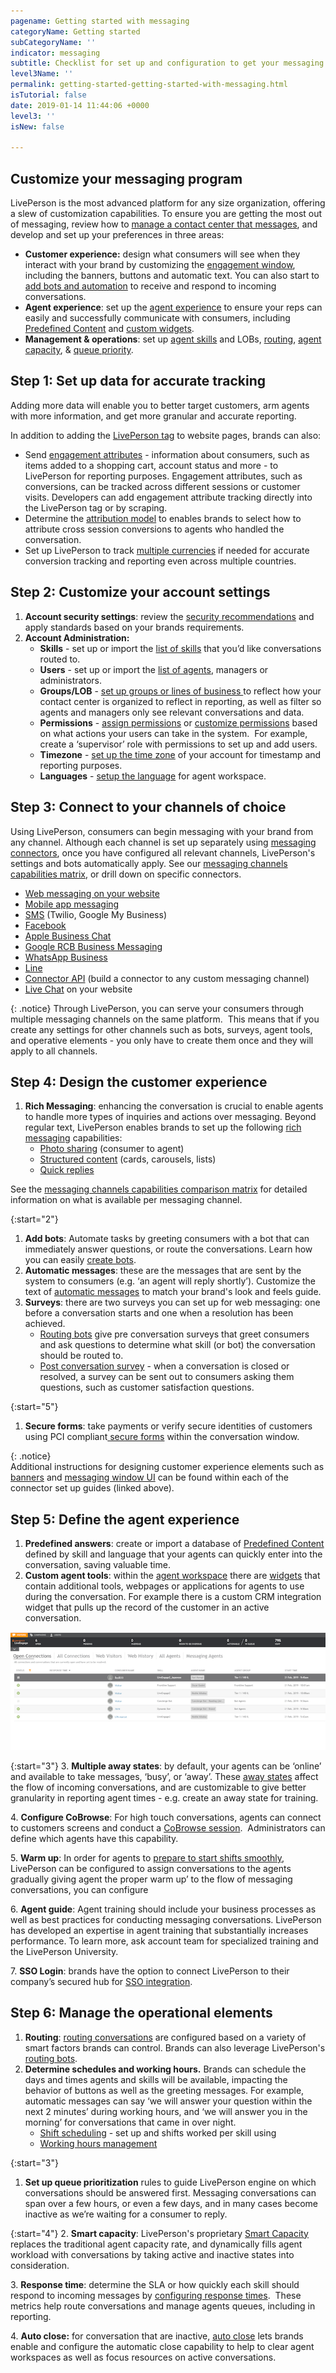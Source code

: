 ```yaml
---
pagename: Getting started with messaging
categoryName: Getting started
subCategoryName: ''
indicator: messaging
subtitle: Checklist for set up and configuration to get your messaging program running
level3Name: ''
permalink: getting-started-getting-started-with-messaging.html
isTutorial: false
date: 2019-01-14 11:44:06 +0000
level3: ''
isNew: false

---
```


## Customize your messaging program

LivePerson is the most advanced platform for any size organization, offering a slew of customization capabilities. To ensure you are getting the most out of messaging, review how to [manage a contact center that messages](contact-center-management-messaging-operations-managing-a-contact-center-that-messages.html), and develop and set up your preferences in three areas:

* **Customer experience:** design what consumers will see when they interact with your brand by customizing the [engagement window](contact-center-management-campaigns-engagement-window.html), including the banners, buttons and automatic text. You can also start to [add bots and automation](getting-started-getting-started-with-bots.html) to receive and respond to incoming conversations.
* **Agent experience**: set up the [agent experience](agent-manager-workspace-agent-tools-for-messaging-workspace-basics.html) to ensure your reps can easily and successfully communicate with consumers, including [Predefined Content](agent-manager-workspace-workspace-configuration-predefined-content-best-practices.html) and [custom widgets](agent-manager-workspace-workspace-configuration-adding-your-own-widgets.html).
* **Management & operations**: set up [agent skills](admin-settings-skills-groups-set-the-agent-group-hierarchy.html) and LOBs, [routing](contact-center-management-messaging-operations-routing-logic-overview.html), [agent capacity](contact-center-management-messaging-operations-smart-capacity-overview.html), & [queue priority](contact-center-management-messaging-operations-queue-management-queue-prioritization-overview.html).

## Step 1: Set up data for accurate tracking

Adding more data will enable you to better target customers, arm agents with more information, and get more granular and accurate reporting.

In addition to adding the [LivePerson tag](getting-started-add-the-liveperson-tag-to-your-website.html) to website pages, brands can also:

* Send [engagement attributes](data-reporting-engagement-attributes-setting-up-engagement-attributes.html) - information about consumers, such as items added to a shopping cart, account status and more - to LivePerson for reporting purposes. Engagement attributes, such as conversions, can be tracked across different sessions or customer visits. Developers can add engagement attribute tracking directly into the LivePerson tag or by scraping.
* Determine the [attribution model](data-reporting-engagement-attributes-attribution-model.html) to enables brands to select how to attribute cross session conversions to agents who handled the conversation.
* Set up LivePerson to track [multiple currencies](data-reporting-engagement-attributes-multi-currency.html) if needed for accurate conversion tracking and reporting even across multiple countries.

## Step 2: Customize your account settings

1. **Account security settings**: review the [security recommendations](security-regulations-security-account-security-recommendations.html) and apply standards based on your brands requirements.
2. **Account Administration:**
   * **Skills** - set up or import the [list of skills](admin-settings-skills-groups-set-the-agent-group-hierarchy.html) that you’d like conversations routed to.
   * **Users** - set up or import the [list of agents](admin-settings-create-and-manage-users.html), managers or administrators.
   * **Groups/LOB** - [set up groups or lines of business ](admin-settings-skills-groups-set-the-agent-group-hierarchy.html)to reflect how your contact center is organized to reflect in reporting, as well as filter so agents and managers only see relevant conversations and data.
   * **Permissions** - [assign permissions](admin-settings-permissions-assign-permissions.html) or [customize permissions](admin-settings-permissions-customize-permissions.html) based on what actions your users can take in the system.  For example, create a ‘supervisor’ role with permissions to set up and add users.
   * **Timezone** - [set up the time zone](admin-settings-set-the-time-zone.html) of your account for timestamp and reporting purposes.
   * **Languages** - [setup the language](admin-settings-supported-languages.html) for agent workspace.

## Step 3: Connect to your channels of choice

Using LivePerson, consumers can begin messaging with your brand from any channel. Although each channel is set up separately using [messaging connectors](messaging-channels-messaging-connectors-overview.html), once you have configured all relevant channels, LivePerson's settings and bots automatically apply. See our [messaging channels capabilities matrix](messaging-channels-messaging-channels-capabilities-comparison.html), or drill down on specific connectors.

* [Web messaging on your website](messaging-channels-web-messaging-add-web-messaging-to-your-website.html)
* [Mobile app messaging](messaging-channels-mobile-app-messaging-add-messaging-to-your-mobile-app.html)
* [SMS](messaging-channels-sms-sms-connector.html) (Twilio, Google My Business)
* [Facebook](messaging-channels-facebook-messenger.html)
* [Apple Business Chat](messaging-channels-messaging-connectors-overview.html)
* [Google RCB Business Messaging](messaging-channels-google-rcs-business-messaging.html)
* [WhatsApp Business](messaging-channels-whatsapp-business.html)
* [Line](messaging-channels-line-connector.html)
* [Connector API](https://developers.liveperson.com/connector-api-first-steps-overview.html) (build a connector to any custom messaging channel)
* [Live Chat](messaging-channels-live-chat-add-live-chat-to-your-website.html) on your website

{: .notice}
Through LivePerson, you can serve your consumers through multiple messaging channels on the same platform.  This means that if you create any settings for other channels such as bots, surveys, agent tools, and operative elements - you only have to create them once and they will apply to all channels.

## Step 4: Design the customer experience

1. **Rich Messaging**: enhancing the conversation is crucial to enable agents to handle more types of inquiries and actions over messaging. Beyond regular text, LivePerson enables brands to set up the following [rich messaging](messaging-channels-rich-messaging-rich-messaging-overview.html) capabilities:
   * [Photo sharing](messaging-channels-rich-messaging-photo-sharing-user-guide.html) (consumer to agent)
   * [Structured content](messaging-channels-rich-messaging-structured-content-for-messaging-user-guide.html) (cards, carousels, lists)
   * [Quick replies](messaging-channels-rich-messaging-quick-replies-user-guide.html)

See the [messaging channels capabilities comparison matrix](messaging-channels-messaging-channels-capabilities-comparison.html) for detailed information on what is available per messaging channel.

{:start="2"}

1. **Add bots**: Automate tasks by greeting consumers with a bot that can immediately answer questions, or route the conversations. Learn how you can easily [create bots](getting-started-getting-started-with-bots.html).
2. **Automatic messages**: these are the messages that are sent by the system to consumers (e.g. ‘an agent will reply shortly’). Customize the text of [automatic messages](contact-center-management-messaging-operations-automatic-messages-automatic-messages-overview.html) to match your brand's look and feels guide.
3. **Surveys**: there are two surveys you can set up for web messaging: one before a conversation starts and one when a resolution has been achieved.
   * [Routing bots](getting-started-getting-started-with-bots.html#step-1-create-conversation-playbook) give pre conversation surveys that greet consumers and ask questions to determine what skill (or  bot) the conversation should be routed to.
   * [Post conversation survey](ai-bots-automation-post-conversation-survey-bot.html) - when a conversation is closed or resolved, a survey can be sent out to consumers asking them questions, such as customer satisfaction questions.

{:start="5"}

1. **Secure forms**: take payments or verify secure identities of customers using  PCI compliant[ secure forms](security-regulations-secure-forms-secure-forms-for-messaging-user-guide.html) within the conversation window.

{: .notice}  
Additional instructions for designing customer experience elements such as [banners](contact-center-management-campaigns-creating-buttons-and-banners.html) and [messaging window UI](contact-center-management-campaigns-engagement-window.html) can be found within each of the connector set up guides (linked above).

## Step 5: Define the agent experience

1. **Predefined answers**: create or import a database of [Predefined Content](agent-manager-workspace-workspace-configuration-predefined-content-overview.html) defined by skill and language that your agents can quickly enter into the conversation, saving valuable time.
2. **Custom agent tools**: within the [agent workspace](agent-manager-workspace-agent-tools-for-live-chat-agent-workspace-for-live-chat.html) there are [widgets](agent-manager-workspace-workspace-configuration-adding-your-own-widgets.html) that contain additional tools, webpages or applications for agents to use during the conversation. For example there is a custom CRM integration widget that pulls up the record of the customer in an active conversation.

![](/img/getting-started-with-messaging-2-2.png)

{:start="3"}
3\. **Multiple away states**: by default, your agents can be ‘online’ and available to take messages, ‘busy’, or ‘away’. These [away states](agent-manager-workspace-workspace-configuration-multiple-away-states.html) affect the flow of incoming conversations, and are customizable to give better granularity in reporting agent times - e.g. create an away state for training.

4\. **Configure CoBrowse**: For high touch conversations, agents can connect to customers screens and conduct a [CoBrowse session](agent-manager-workspace-agent-tools-for-live-chat-cobrowse-for-live-chat.html).  Administrators can define which agents have this capability.

5\. **Warm up**: In order for agents to [prepare to start shifts smoothly](contact-center-management-messaging-operations-preparing-agents-to-start-a-shift.html), LivePerson can be configured to assign conversations to the agents gradually giving agent the proper warm up’ to the flow of messaging conversations, you can configure

6\. **Agent guide**: Agent training should include your business processes as well as best practices for conducting messaging conversations. LivePerson has developed an expertise in agent training that substantially increases performance.  To learn more, ask account team for specialized training and the LivePerson University.

7\. **SSO Login**: brands have the option to connect LivePerson to their company’s secured hub for [SSO integration](Security-regulations-SSO-unified-login.html).

## Step 6: Manage the operational elements

1. **Routing**: [routing conversations](contact-center-management-messaging-operations-routing-logic-overview.html) are configured based on a variety of smart factors brands can control. Brands can also leverage LivePerson's [routing bots](getting-started-getting-started-with-bots.html#step-1-create-conversation-playbook).
2. **Determine schedules and working hours.**  Brands can schedule the days and times agents and skills will be available, impacting the behavior of buttons as well as the greeting messages. For example, automatic messages can say ‘we will answer your question within the next 2 minutes’ during working hours, and ‘we will answer you in the morning’ for conversations that came in over night.
   * [Shift scheduling](contact-center-management-messaging-operations-shift-scheduler-configuration-guide.html) - set up and shifts worked per skill using
   * [Working hours management](contact-center-management-messaging-operations-working-hours-management-best-practices.html)

{:start="3"}

1. **Set up queue prioritization** rules to guide LivePerson engine on which conversations should be answered first.
   Messaging conversations can span over a few hours, or even a few days, and in many cases become inactive as we’re waiting for a consumer to reply.

{:start="4"}
2\. **Smart capacity**: LivePerson's proprietary [Smart Capacity](contact-center-management-messaging-operations-smart-capacity-overview.html) replaces the traditional agent capacity rate, and dynamically fills agent workload with conversations by taking active and inactive states into consideration.

3\. **Response time**: determine the SLA or how quickly each skill should respond to incoming messages by [configuring response times](contact-center-management-messaging-operations-configuring-response-times.html).  These metrics help route conversations and manage agents queues, including in reporting.

4\. **Auto close:** for conversation that are inactive, [auto close](contact-center-management-messaging-operations-auto-close-for-messaging-conversations.html) lets brands enable and configure the automatic close capability to help to clear agent workspaces as well as focus resources on active conversations.

